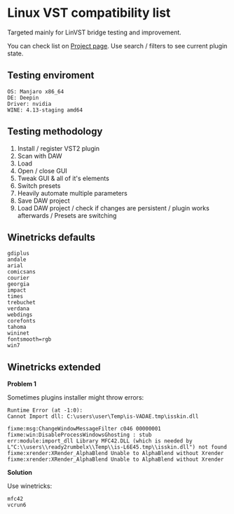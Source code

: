 # Linux VST compatibility list

Targeted mainly for LinVST bridge testing and improvement.

You can check list on [Project page](https://keybreak.github.io/linux-vst-compatibility-list/). Use search / filters to see current plugin state.


## Testing enviroment

```
OS: Manjaro x86_64
DE: Deepin
Driver: nvidia
WINE: 4.13-staging amd64
```


## Testing methodology

1. Install / register VST2 plugin
2. Scan with DAW
3. Load
4. Open / close GUI
5. Tweak GUI & all of it's elements
6. Switch presets
7. Heavily automate multiple parameters
8. Save DAW project
9. Load DAW project / check if changes are persistent / plugin works afterwards / Presets are switching


## Winetricks defaults

```
gdiplus
andale
arial
comicsans
courier
georgia
impact
times
trebuchet
verdana
webdings
corefonts
tahoma
wininet
fontsmooth=rgb
win7
```


## Winetricks extended

**Problem 1**

Sometimes plugins installer might throw errors:

```
Runtime Error (at -1:0):
Cannot Import dll: C:\users\user\Temp\is-VADAE.tmp\isskin.dll
```

```
fixme:msg:ChangeWindowMessageFilter c046 00000001
fixme:win:DisableProcessWindowsGhosting : stub
err:module:import_dll Library MFC42.DLL (which is needed by L"C:\\users\\ready2rumbelx\\Temp\\is-L6E45.tmp\\isskin.dll") not found
fixme:xrender:XRender_AlphaBlend Unable to AlphaBlend without Xrender
fixme:xrender:XRender_AlphaBlend Unable to AlphaBlend without Xrender
```

**Solution**

Use winetricks:

```
mfc42
vcrun6
```
